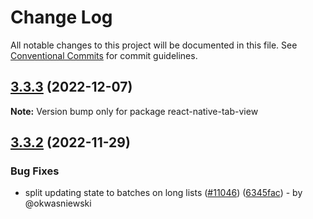 # Change Log

All notable changes to this project will be documented in this file.
See [Conventional Commits](https://conventionalcommits.org) for commit guidelines.

## [3.3.3](https://github.com/react-navigation/react-navigation/compare/react-native-tab-view@3.3.2...react-native-tab-view@3.3.3) (2022-12-07)

**Note:** Version bump only for package react-native-tab-view

## [3.3.2](https://github.com/react-navigation/react-navigation/compare/react-native-tab-view@3.3.0...react-native-tab-view@3.3.2) (2022-11-29)

### Bug Fixes

* split updating state to batches on long lists ([#11046](https://github.com/react-navigation/react-navigation/issues/11046)) ([6345fac](https://github.com/react-navigation/react-navigation/commit/6345facf765451eea24e3ff91037424fe68bc389)) - by @okwasniewski
